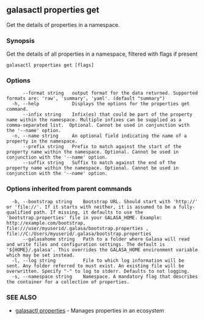 ## galasactl properties get

Get the details of properties in a namespace.

### Synopsis

Get the details of all properties in a namespace, filtered with flags if present

```
galasactl properties get [flags]
```

### Options

```
      --format string   output format for the data returned. Supported formats are: 'raw', 'summary', 'yaml'. (default "summary")
  -h, --help            Displays the options for the properties get command.
      --infix string    Infix(es) that could be part of the property name within the namespace. Multiple infixes can be supplied as a comma-separated list.  Optional. Cannot be used in conjunction with the '--name' option.
  -n, --name string     An optional field indicating the name of a property in the namespace.
      --prefix string   Prefix to match against the start of the property name within the namespace. Optional. Cannot be used in conjunction with the '--name' option.
      --suffix string   Suffix to match against the end of the property name within the namespace. Optional. Cannot be used in conjunction with the '--name' option.
```

### Options inherited from parent commands

```
  -b, --bootstrap string    Bootstrap URL. Should start with 'http://' or 'file://'. If it starts with neither, it is assumed to be a fully-qualified path. If missing, it defaults to use the 'bootstrap.properties' file in your GALASA_HOME. Example: http://example.com/bootstrap, file:///user/myuserid/.galasa/bootstrap.properties , file://C:/Users/myuserid/.galasa/bootstrap.properties
      --galasahome string   Path to a folder where Galasa will read and write files and configuration settings. The default is '${HOME}/.galasa'. This overrides the GALASA_HOME environment variable which may be set instead.
  -l, --log string          File to which log information will be sent. Any folder referred to must exist. An existing file will be overwritten. Specify "-" to log to stderr. Defaults to not logging.
  -s, --namespace string    Namespace. A mandatory flag that describes the container for a collection of properties.
```

### SEE ALSO

* [galasactl properties](galasactl_properties.md)	 - Manages properties in an ecosystem

